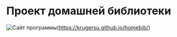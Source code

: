 Проект домашней библиотеки
=============================

![Сайт программы](https://github.com/krugersu/homebib/tree/master/pic/bookshelf.png)(https://krugersu.github.io/homebib/)
